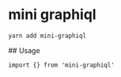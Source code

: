 # mini graphiql

```
yarn add mini-graphiql
```

## Usage

```mdx
import {} from 'mini-graphiql'
```
